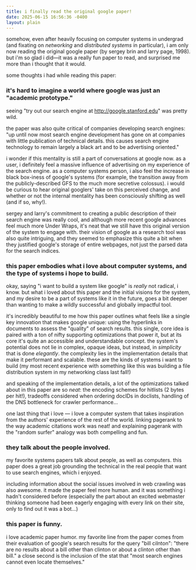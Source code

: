 ```yaml
---
title: i finally read the original google paper! 
date: 2025-06-15 16:56:36 -0400
layout: plain
---
```

somehow, even after heavily focusing on computer systems in undergrad (and fixating on _networking_ and _distributed systems_ in particular), i am only now reading the original google paper (by sergey brin and larry page, 1998). but i'm so glad i did—it was a really fun paper to read, and surprised me more than i thought that it would. 


some thoughts i had while reading this paper:

### it's hard to imagine a world where google was just an "academic prototype."
seeing "try out our search engine at http://google.stanford.edu" was pretty wild. 

the paper was also quite critical of companies developing search engines: "up until now most search engine development has gone on at companies with little publication of technical details. this causes search engine technology to remain largely a black art and to be advertising oriented." 

i wonder if this mentality is still a part of conversations at google now. as a user, i definitely feel a massive influence of advertising on my experience of the search engine. as a computer systems person, i also feel the increase in black box-iness of google's systems (for example, the transition away from the publicly-described GFS to the much more secretive colossus). i would be curious to hear original googlers' take on this perceived change, and whether or not the internal mentality has been consciously shifting as well (and if so, why!).

sergey and larry's commitment to creating a public description of their search engine was really cool, and although more recent google advances feel much more Under Wraps, it's neat that we still have this original version of the system to engage with. their vision of google as a research tool was also quite intriguing, and they seemed to emphasize this quite a bit when they justified google's storage of entire webpages, not just the parsed data for the search indices.

### this paper embodies what i love about computer systems, and the type of systems i hope to build.
okay, saying "i want to build a system like google" is _really_ not radical, i know. but what i loved about this paper and the initial visions for the system, and my desire to be a part of systems like it in the future, goes a bit deeper than wanting to make a wildly successful and globally impactful tool.

it's incredibly beautiful to me how this paper outlines what feels like a single key innovation that makes google unique: using the hyperlinks in documents to assess the "quality" of search results. this single, core idea is paired with a ton of nifty supporting optimizations that power it, but at its core it's quite an accessible and understandable concept. the system's potential does not lie in complex, opaque ideas, but instead, in _simplicity_ that is done _elegantly_. the complexity lies in the implementation details that make it performant and scalable. these are the kinds of systems i want to build (my most recent experience with something like this was building a file distribution system in my networking class last fall!)

and speaking of the implementation details, a lot of the optimizations talked about in this paper are so _neat_: the encoding schemes for hitlists (2 bytes per hit!), tradeoffs considered when ordering docIDs in doclists, handling of the DNS bottleneck for crawler performance...

one last thing that i love — i love a computer system that takes inspiration from the authors' experience of the rest of the world. linking pagerank to the way academic citations work was neat! and explaining pagerank with the "random surfer" analogy was both compelling and fun.

### they talk about the people involved.
my favorite systems papers talk about people, as well as computers. this paper does a great job grounding the technical in the real people that want to use search engines, which i enjoyed.

including information about the social issues involved in web crawling was also awesome. it made the paper feel more human. and it was something i hadn't considered before (especially the part about an excited webmaster thinking someone had been eagerly engaging with every link on their site, only to find out it was a bot...)

### this paper is funny.
i love academic paper humor. my favorite line from the paper comes from their evaluation of google's search results for the query "bill cilnton":  "there are no results about a bill other than clinton or about a clinton other than bill." a close second is the inclusion of the stat that "most search engines cannot even locate themselves."
